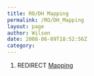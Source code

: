 ```yaml
---
title: RO/DH Mapping
permalink: /RO/DH_Mapping
layout: page
author: Wilson
date: 2008-06-09T18:52:56Z
category: 
---
```

1.  REDIRECT [Mapping](Mapping "wikilink")

